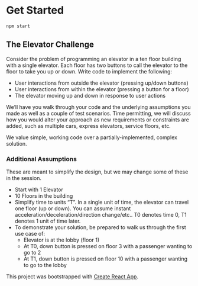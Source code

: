 # Get Started

```zsh
npm start
```

## The Elevator Challenge

Consider the problem of programming an elevator in a ten floor building with a single elevator. Each floor has two buttons to call the elevator to the floor to take you up or down.
Write code to implement the following:

* User interactions from outside the elevator (pressing up/down buttons)
* User interactions from within the elevator (pressing a button for a floor)
* The elevator moving up and down in response to user actions

We’ll have you walk through your code and the underlying assumptions you made as well as a couple of test scenarios. Time permitting, we will discuss how you would alter your approach as new requirements or constraints are added, such as multiple cars, express elevators, service floors, etc.

We value simple, working code over a partially-implemented, complex solution.

### Additional Assumptions

These are meant to simplify the design, but we may change some of these in the session.

* Start with 1 Elevator
* 10 Floors in the building
* Simplify time to units “T”. In a single unit of time, the elevator can travel one floor (up or down). You can assume instant acceleration/deceleration/direction change/etc.. T0 denotes time 0, T1 denotes 1 unit of time later.
* To demonstrate your solution, be prepared to walk us through the first use case of:
  * Elevator is at the lobby (floor 1)
  * At T0, down button is pressed on floor 3 with a passenger wanting to go to 2
  * At T1, down button is pressed on floor 10 with a passenger wanting to go to the lobby

This project was bootstrapped with [Create React App](https://github.com/facebook/create-react-app).
